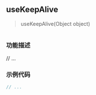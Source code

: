 ## useKeepAlive

> useKeepAlive(Object object)

```ts

```

### 功能描述

// ...

### 示例代码

<demo></demo>

<script lang="ts" setup>
  import Demo from './demo.vue'
</script>

```js
// ...
```
